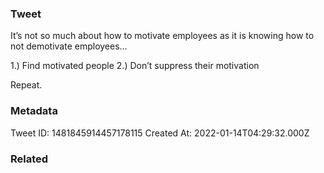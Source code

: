 ### Tweet
It’s not so much about how to motivate employees as it is knowing how to not demotivate employees…

1.) Find motivated people
2.) Don’t suppress their motivation

Repeat.

### Metadata
Tweet ID: 1481845914457178115
Created At: 2022-01-14T04:29:32.000Z

### Related

